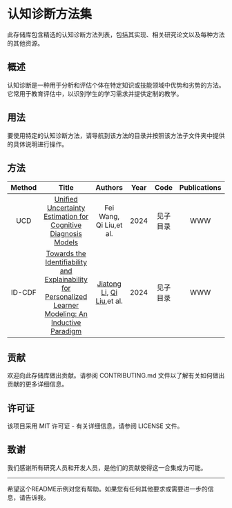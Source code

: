 # 认知诊断方法集

此存储库包含精选的认知诊断方法列表，包括其实现、相关研究论文以及每种方法的其他资源。

## 概述

认知诊断是一种用于分析和评估个体在特定知识或技能领域中优势和劣势的方法。它常用于教育评估中，以识别学生的学习需求并提供定制的教学。

## 用法

要使用特定的认知诊断方法，请导航到该方法的目录并按照该方法子文件夹中提供的具体说明进行操作。

## 方法

| Method |                            Title                             |                           Authors                            | Year |   Code   | Publications |
| :----: | :----------------------------------------------------------: | :----------------------------------------------------------: | :--: | :------: | :----------: |
|  UCD   | [Unified Uncertainty Estimation for Cognitive Diagnosis Models](https://arxiv.org/pdf/2403.14676) |                   Fei Wang, Qi Liu,et al.                    | 2024 | 见子目录 |     WWW      |
| ID-CDF | [Towards the Identifiability and Explainability for Personalized Learner Modeling: An Inductive Paradigm](https://dl.acm.org/doi/abs/10.1145/3589334.3645437) | [Jiatong Li](https://openreview.net/profile?id=~Jiatong_Li5), [Qi Liu](https://openreview.net/profile?id=~Qi_Liu3),et al. | 2024 | 见子目录 |     WWW      |

## 贡献

欢迎向此存储库做出贡献。请参阅 CONTRIBUTING.md 文件以了解有关如何做出贡献的更多详细信息。

## 许可证

该项目采用 MIT 许可证 - 有关详细信息，请参阅 LICENSE 文件。

## 致谢

我们感谢所有研究人员和开发人员，是他们的贡献使得这一合集成为可能。

---

希望这个README示例对您有帮助。如果您有任何其他要求或需要进一步的信息，请告诉我。
